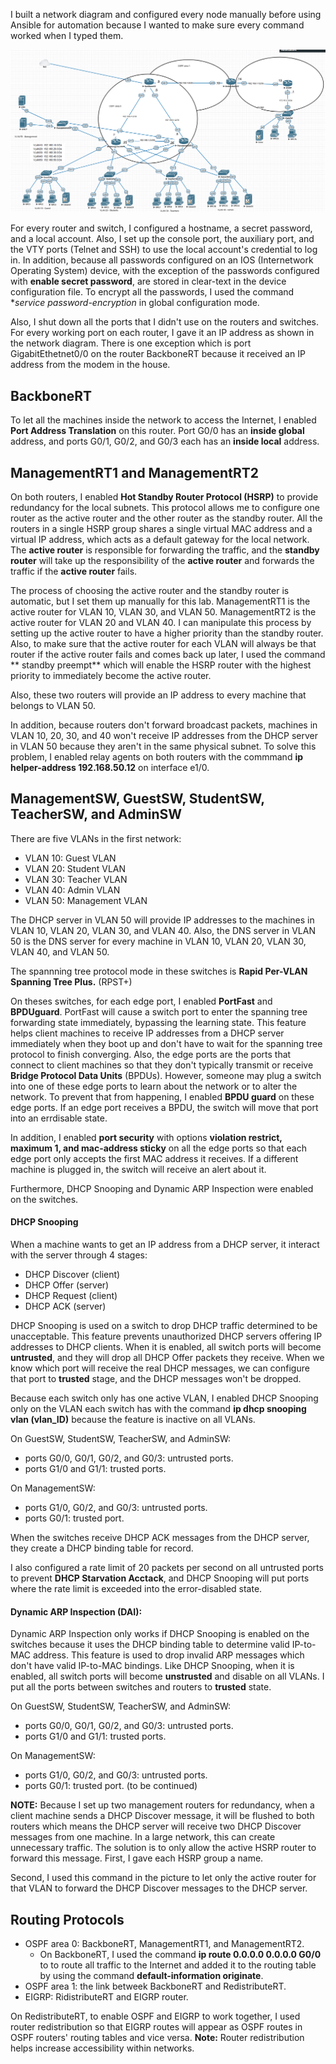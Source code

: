 I built a network diagram and configured every node manually before using Ansible for automation because I wanted to make sure every command worked when I typed them.

![](https://github.com/greenarrow2019/Ansible-Network-Automation/blob/master/Network%20Diagram/Images/1.png)

For every router and switch, I configured a hostname, a secret password, and a local account. Also, I set up the console port, the auxiliary port, and the VTY ports (Telnet and SSH) to use the local account's credential to log in. In addition, because all passwords configured on an IOS (Internetwork Operating System) device, with the exception of the passwords configured with **enable secret password**, are stored in clear-text in the device configuration file. To encrypt all the passwords, I used the command **service password-encryption* in global configuration mode.

Also, I shut down all the ports that I didn't use on the routers and switches. For every working port on each router, I gave it an IP address as shown in the network diagram. There is one exception which is port GigabitEthetnet0/0 on the router BackboneRT because it received an IP address from the modem in the house.

## BackboneRT
To let all the machines inside the network to access the Internet, I enabled **Port Address Translation** on this router. Port G0/0 has an **inside global** address, and ports G0/1, G0/2, and G0/3 each has an **inside local** address. 

## ManagementRT1 and ManagementRT2
On both routers, I enabled **Hot Standby Router Protocol (HSRP)** to provide redundancy for the local subnets. This protocol allows me to configure one router as the active router and the other router as the standby router. All the routers in a single HSRP group shares a single virtual MAC address and a virtual IP address, which acts as a default gateway for the local network. The **active router** is responsible for forwarding the traffic, and the **standby router** will take up the responsibility of the **active router** and forwards the traffic if the **active router** fails. 

The process of choosing the active router and the standby router is automatic, but I set them up manually for this lab. ManagementRT1 is the active router for VLAN 10, VLAN 30, and VLAN 50. ManagementRT2 is the active router for VLAN 20 and VLAN 40. I can manipulate this process by setting up the active router to have a higher priority than the standby router. Also, to make sure that the active router for each VLAN will always be that router if the active router fails and comes back up later, I used the command ** standby preempt** which will enable the HSRP router with the highest priority to immediately become the active router. 

Also, these two routers will provide an IP address to every machine that belongs to VLAN 50. 

In addition, because routers don't forward broadcast packets, machines in VLAN 10, 20, 30, and 40 won't receive IP addresses from the DHCP server in VLAN 50 because they aren't in the same physical subnet. To solve this problem, I enabled relay agents on both routers with the commmand **ip helper-address 192.168.50.12** on interface e1/0. 

## ManagementSW, GuestSW, StudentSW, TeacherSW, and AdminSW

There are five VLANs in the first network:
* VLAN 10: Guest VLAN
* VLAN 20: Student VLAN
* VLAN 30: Teacher VLAN
* VLAN 40: Admin VLAN
* VLAN 50: Management VLAN

The DHCP server in VLAN 50 will provide IP addresses to the machines in VLAN 10, VLAN 20, VLAN 30, and VLAN 40. Also, the DNS server in VLAN 50 is the DNS server for every machine in VLAN 10, VLAN 20, VLAN 30, VLAN 40, and VLAN 50.

The spannning tree protocol mode in these switches is **Rapid Per-VLAN Spanning Tree Plus.** (RPST+)

On theses switches, for each edge port, I enabled **PortFast** and **BPDUguard**. 
PortFast will cause a switch port to enter the spanning tree forwarding state immediately, bypassing the learning state. This feature helps client machines to receive IP addresses from a DHCP server immediately when they boot up and don't have to wait for the spanning tree protocol to finish converging. 
Also, the edge ports are the ports that connect to client machines so that they don't typically transmit or receive **Bridge Protocol Data Units** (BPDUs). However, someone may plug a switch into one of these edge ports to learn about the network or to alter the network. To prevent that from happening, I enabled **BPDU guard** on these edge ports. If an edge port receives a BPDU, the switch will move that port into an errdisable state.

In addition, I enabled **port security** with options **violation restrict, maximum 1, and mac-address sticky** on all the edge ports so that each edge port only accepts the first MAC address it receives. If a different machine is plugged in, the switch will receive an alert about it. 

Furthermore, DHCP Snooping and Dynamic ARP Inspection were enabled on the switches. 
#### DHCP Snooping
When a machine wants to get an IP address from a DHCP server, it interact with the server through 4 stages:
* DHCP Discover (client)
* DHCP Offer (server)
* DHCP Request (client)
* DHCP ACK (server)

DHCP Snooping is used on a switch to drop DHCP traffic determined to be unacceptable. This feature prevents unauthorized DHCP servers offering IP addresses to DHCP clients. When it is enabled, all switch ports will become **untrusted**, and they will drop all DHCP Offer packets they receive. When we know which port will receive the real DHCP messages, we can configure that port to **trusted** stage, and the DHCP messages won't be dropped.

Because each switch only has one active VLAN, I enabled DHCP Snooping only on the VLAN each switch has with the command **ip dhcp snooping vlan (vlan_ID)** because the feature is inactive on all VLANs.

On GuestSW, StudentSW, TeacherSW, and AdminSW:
* ports G0/0, G0/1, G0/2, and G0/3: untrusted ports.
* ports G1/0 and G1/1: trusted ports.

On ManagementSW:
* ports G1/0, G0/2, and G0/3: untrusted ports.
* ports G0/1:  trusted port.

When the switches receive DHCP ACK messages from the DHCP server, they create a DHCP binding table for record. 

I also configured a rate limit of 20 packets per second on all untrusted ports to prevent **DHCP Starvation Acctack**, and DHCP Snooping will put ports where the rate limit is exceeded into the error-disabled state.

#### Dynamic ARP Inspection (DAI):
Dynamic ARP Inspection only works if DHCP Snooping is enabled on the switches because it uses the DHCP binding table to determine valid IP-to-MAC address.
This feature is used to drop invalid ARP messages which don't have valid IP-to-MAC bindings.
Like DHCP Snooping, when it is enabled, all switch ports will become **unstrusted** and disable on all VLANs.
I put all the ports between switches and routers to **trusted** state.

On GuestSW, StudentSW, TeacherSW, and AdminSW:
* ports G0/0, G0/1, G0/2, and G0/3: untrusted ports.
* ports G1/0 and G1/1: trusted ports.

On ManagementSW:
* ports G1/0, G0/2, and G0/3: untrusted ports.
* ports G0/1:  trusted port.
(to be continued)




**NOTE:**
Because I set up two management routers for redundancy, when a client machine sends a DHCP Discover message, it will be flushed to both routers which means the DHCP server will receive two DHCP Discover messages from one machine. In a large network, this can create unnecessary traffic. The solution is to only allow the active HSRP router to forward this message. 
First, I gave each HSRP group a name.

Second, I used this command in the picture to let only the active router for that VLAN to forward the DHCP Discover messages to the DHCP server.

## Routing Protocols
* OSPF area 0: BackboneRT, ManagementRT1, and ManagementRT2.
    * On BackboneRT, I used the command **ip route 0.0.0.0 0.0.0.0 G0/0** to to route all traffic to the Internet and added it to the routing table by using the command **default-information originate**.  
* OSPF area 1: the link betweek BackboneRT and RedistributeRT.
* EIGRP: RidistributeRT and EIGRP router.

On RedistributeRT, to enable OSPF and EIGRP to work together, I used router redistribution so that EIGRP routes will appear as OSPF routes in OSPF routers' routing tables and vice versa. 
**Note:** Router redistribution helps increase accessibility within networks.

